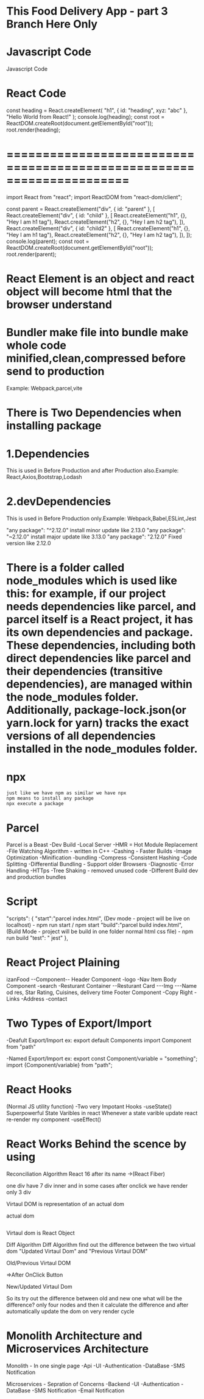 # This Food Delivery App - part 3 Branch Here Only

# Javascript Code

Javascript Code

<script>
  const heading = document.createElement("h1");
  heading.innerHTML = "Hello World! from Javascript";
  const root = document.getElementById("root");
  root.appendChild(heading);
</script>

# React Code

const heading = React.createElement(
"h1",
{ id: "heading", xyz: "abc" },
"Hello World from React!"
);
console.log(heading);
const root = ReactDOM.createRoot(document.getElementById("root"));
root.render(heading);

# =====================================================================

import React from "react";
import ReactDOM from "react-dom/client";

const parent = React.createElement("div", { id: "parent" }, [
React.createElement("div", { id: "child" }, [
React.createElement("h1", {}, "Hey I am h1 tag"),
React.createElement("h2", {}, "Hey I am h2 tag"),
]),
React.createElement("div", { id: "child2" }, [
React.createElement("h1", {}, "Hey I am h1 tag"),
React.createElement("h2", {}, "Hey I am h2 tag"),
]),
]);
console.log(parent);
const root = ReactDOM.createRoot(document.getElementById("root"));
root.render(parent);

# React Element is an object and react object will become html that the browser understand

# Bundler make file into bundle make whole code minified,clean,compressed before send to production

Example: Webpack,parcel,vite

# There is Two Dependencies when installing package

# 1.Dependencies

This is used in Before Production and after Production also.Example: React,Axios,Bootstrap,Lodash

# 2.devDependencies

This is used in Before Production only.Example: Webpack,Babel,ESLint,Jest

"any package": "^2.12.0" install minor update like 2.13.0
"any package": "~2.12.0" install major update like 3.13.0
"any package": "2.12.0" Fixed version like 2.12.0

# There is a folder called node_modules which is used like this: for example, if our project needs dependencies like parcel, and parcel itself is a React project, it has its own dependencies and package. These dependencies, including both direct dependencies like parcel and their dependencies (transitive dependencies), are managed within the node_modules folder. Additionally, package-lock.json(or yarn.lock for yarn) tracks the exact versions of all dependencies installed in the node_modules folder.

# npx

    just like we have npm as similar we have npx
    npm means to install any package
    npx execute a package

# Parcel

Parcel is a Beast
-Dev Build
-Local Server
-HMR = Hot Module Replacement
-File Watching Algorithm - written in C++
-Cashing - Faster Builds
-Image Optimization
-Minification
-bundling
-Compress
-Consistent Hashing
-Code Splitting
-Differential Bundling - Support older Browsers
-Diagnostic
-Error Handling
-HTTps
-Tree Shaking - removed unused code
-Different Build dev and production bundles

# Script

"scripts": {
"start":"parcel index.html", (Dev mode - project will be live on localhost) - npm run start / npm start
"build":"parcel build index.html", (Build Mode - project will be build in one folder normal html css file) - npm run build
"test": " jest"
},

# React Project Plaining

izanFood
--Component--
Header Component
-logo
-Nav Item
Body Component
-search
-Resturant Container
--Resturant Card
---Img
---Name od res, Star Rating, Cuisines, delivery time
Footer Component
-Copy Right
-Links
-Address
-contact

# Two Types of Export/Import

-Deafult Export/Import
ex:
export default Components
import Component from "path"

-Named Export/Import
ex:
export const Component/variable = "something";
import {Component/variable} from "path";

# React Hooks

(Normal JS utility function)
-Two very Impotant Hooks
-useState()
Superpowerful State Varibles in react
Whenever a state varible update react re-render my component
-useEffect()

# React Works Behind the scence by using

Reconciliation Algorithm React 16 after its name ->(React Fiber)

one div have 7 div inner and in some cases after onclick we have render only 3 div

Virtaul DOM is representation of an actual dom

actual dom

<div>
 <div>
  <img>

Virtaul dom is React Object

Diff Algorithm
Diff Algorithm find out the difference between the two virtual dom "Updated Virtaul Dom" and "Previous Virtaul DOM"

Old/Previous Virtaul DOM

<div>
  <div 1></div>
  <div 2></div>
  <div 3></div>
  <div 4></div>
  <div 5></div>
  <div 6></div>
  <div 7></div>
</div>

=>After OnClick Button

New/Updated Virtaul Dom

<div>
  <div 1></div>
  <div 2></div>
  <div 3></div> 
</div>

So its try out the difference between old and new one
what will be the difference?
only four nodes and then
it calculate the difference
and after automatically update
the dom on very render cycle

# Monolith Architecture and Microservices Architecture

Monolith - In one single page
-Api
-UI
-Authentication
-DataBase
-SMS Notification

Microservices - Sepration of Concerns
-Backend
-UI
-Authentication
-DataBase
-SMS Notification
-Email Notification
